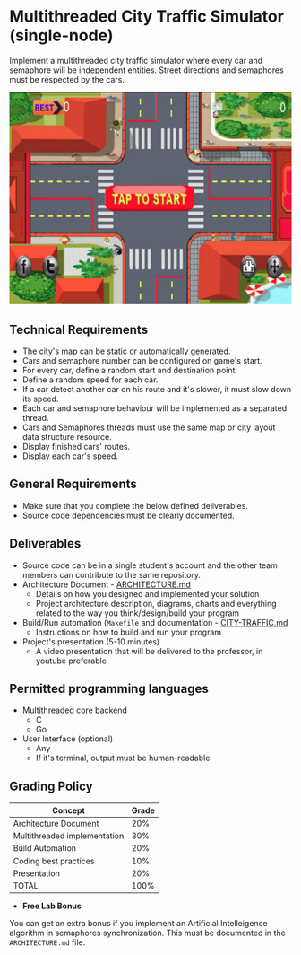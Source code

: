 Multithreaded City Traffic Simulator (single-node)
==================================================

Implement a multithreaded city traffic simulator where every car and semaphore will be independent entities. Street directions and semaphores must be respected by the cars.

![City Traffic](city-traffic.png)


Technical Requirements
----------------------
- The city's map can be static or automatically generated.
- Cars and semaphore number can be configured on game's start.
- For every car, define a random start and destination point.
- Define a random speed for each car.
- If a car detect another car on his route and it's slower, it must slow down its speed.
- Each car and semaphore behaviour will be implemented as a separated thread.
- Cars and Semaphores threads must use the same map or city layout data structure resource.
- Display finished cars' routes.
- Display each car's speed.


General Requirements
--------------------
- Make sure that you complete the below defined deliverables.
- Source code dependencies must be clearly documented.


Deliverables
------------
- Source code can be in a single student's account and the other team members can contribute to the same repository.
- Architecture Document - [ARCHITECTURE.md](ARCHITECTURE.md)
  - Details on how you designed and implemented your solution
  - Project architecture description, diagrams, charts and everything related to the way you think/design/build your program
- Build/Run automation (`Makefile` and documentation - [CITY-TRAFFIC.md](CITY-TRAFFIC.md)
  - Instructions on how to build and run your program
- Project's presentation (5-10 minutes)
  - A video presentation that will be delivered to the professor, in youtube preferable


Permitted programming languages
-------------------------------
- Multithreaded core backend
  - C
  - Go
- User Interface (optional)
  - Any
  - If it's terminal, output must be human-readable


Grading Policy
--------------
| Concept                      | Grade |
|------------------------------|-------|
| Architecture Document        | 20%   |
| Multithreaded implementation | 30%   |
| Build Automation             | 20%   |
| Coding best practices        | 10%   |
| Presentation                 | 20%   |
| TOTAL                        | 100%  |


- **Free Lab Bonus**

You can get an extra bonus if you implement an Artificial Intelleigence algorithm in semaphores synchronization. This must be documented in the `ARCHITECTURE.md` file.
